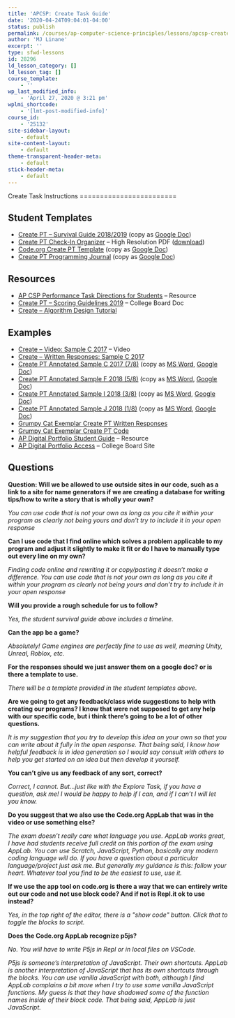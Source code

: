 ```yaml
---
title: 'APCSP: Create Task Guide'
date: '2020-04-24T09:04:01-04:00'
status: publish
permalink: /courses/ap-computer-science-principles/lessons/apcsp-create-task-guide
author: 'MJ Linane'
excerpt: ''
type: sfwd-lessons
id: 28296
ld_lesson_category: []
ld_lesson_tag: []
course_template:
    - ''
wp_last_modified_info:
    - 'April 27, 2020 @ 3:21 pm'
wplmi_shortcode:
    - '[lmt-post-modified-info]'
course_id:
    - '25132'
site-sidebar-layout:
    - default
site-content-layout:
    - default
theme-transparent-header-meta:
    - default
stick-header-meta:
    - default
---
```

<div class="wp-block-jetpack-markdown">Create Task Instructions
========================

Student Templates
-----------------

- [Create PT – Survival Guide 2018/2019](https://docs.google.com/document/d/1ZRx_vnMNR3Aro8MR8mjFAw8Rr3zG0CTz8C5fU4WKA9s/export?format=pdf) (copy as [Google Doc](https://docs.google.com/document/d/1ZRx_vnMNR3Aro8MR8mjFAw8Rr3zG0CTz8C5fU4WKA9s/copy))
- [Create PT Check-In Organizer](https://cdo-curriculum.s3.amazonaws.com/media/uploads/Create-PT---Survival-Guide---CheckinOrganizer---hi-res.pdf) – High Resolution PDF ([download](https://cdo-curriculum.s3.amazonaws.com/media/uploads/Create-PT---Survival-Guide---CheckinOrganizer---hi-res.pdf))
- [Code.org Create PT Template](https://docs.google.com/document/d/1dIe1ud8_tkDA7zRO2YNg2k_hF44uzQIajZJe3iTxQTc/export?format=pdf) (copy as [Google Doc](https://docs.google.com/document/d/1dIe1ud8_tkDA7zRO2YNg2k_hF44uzQIajZJe3iTxQTc/copy))
- [Create PT Programming Journal](https://docs.google.com/document/d/1qO_ITSqXShkOXyRUhnoum2qvEYSfSsSlrqce2fRxBak/export?format=pdf) (copy as [Google Doc](https://docs.google.com/document/d/1qO_ITSqXShkOXyRUhnoum2qvEYSfSsSlrqce2fRxBak/copy))

Resources
---------

- [AP CSP Performance Task Directions for Students](https://apcentral.collegeboard.org/pdf/ap-csp-student-task-directions.pdf?course=ap-computer-science-principles) – Resource
- [Create PT – Scoring Guidelines 2019](https://apcentral.collegeboard.org/pdf/ap-csp-create-performance-task-scoring-guidelines-2019.pdf) – College Board Doc
- [Create – Algorithm Design Tutorial](https://youtu.be/ct6HbyZd3jc)

Examples
--------

- [Create – Video: Sample C 2017](https://www.youtube.com/watch?v=uKVGOZv4H1g&feature=youtu.be) – Video
- [Create – Written Responses: Sample C 2017](https://secure-media.collegeboard.org/ap/pdf/computer-science-principles/ap17-csp-create-sample-c.pdf)
- [Create PT Annotated Sample C 2017 (7/8)](https://docs.google.com/document/d/1UonkDMmCdEId_wKRPDB8Cs-CUGF0YOq85BJ-pcCnVIo/export?format=pdf) (copy as [MS Word](https://docs.google.com/document/d/1UonkDMmCdEId_wKRPDB8Cs-CUGF0YOq85BJ-pcCnVIo/export?format=doc), [Google Doc](https://docs.google.com/document/d/1UonkDMmCdEId_wKRPDB8Cs-CUGF0YOq85BJ-pcCnVIo/copy))
- [Create PT Annotated Sample F 2018 (5/8)](https://docs.google.com/document/d/19dpXCq2wqM-mfs4fSpYR5h0hJ4sXs9veHm17XYtXmRk/export?format=pdf) (copy as [MS Word](https://docs.google.com/document/d/19dpXCq2wqM-mfs4fSpYR5h0hJ4sXs9veHm17XYtXmRk/export?format=doc), [Google Doc](https://docs.google.com/document/d/19dpXCq2wqM-mfs4fSpYR5h0hJ4sXs9veHm17XYtXmRk/copy))
- [Create PT Annotated Sample I 2018 (3/8)](https://docs.google.com/document/d/1X0Ct7ankytpuKGvWOTqJZeEwDUPj8JpvkGTYidhcA4Y/export?format=pdf) (copy as [MS Word](https://docs.google.com/document/d/1X0Ct7ankytpuKGvWOTqJZeEwDUPj8JpvkGTYidhcA4Y/export?format=doc), [Google Doc](https://docs.google.com/document/d/1X0Ct7ankytpuKGvWOTqJZeEwDUPj8JpvkGTYidhcA4Y/copy))
- [Create PT Annotated Sample J 2018 (1/8)](https://docs.google.com/document/d/13DfhzsYYmg7NXSk7nq8m-myDb1k3nJDQREkJ_s86WgM/export?format=pdf) (copy as [MS Word](https://docs.google.com/document/d/13DfhzsYYmg7NXSk7nq8m-myDb1k3nJDQREkJ_s86WgM/export?format=doc), [Google Doc](https://docs.google.com/document/d/13DfhzsYYmg7NXSk7nq8m-myDb1k3nJDQREkJ_s86WgM/copy))
- [Grumpy Cat Exemplar Create PT Written Responses](https://drive.google.com/open?id=1inzzHGwBtuJs0WlZd-xy4ToerQLKb4SW)
- [Grumpy Cat Exemplar Create PT Code](https://studio.code.org/projects/applab/7X66fN-GAoOb0dmF5JscnA/view)
- [AP Digital Portfolio Student Guide](https://secure-media.collegeboard.org/digitalServices/pdf/ap/computer-science-principles-digital-portfolio-student-guide.pdf) – Resource
- [AP Digital Portfolio Access](https://digitalportfolio.collegeboard.org/) – College Board Site

Questions
---------

**Question: Will we be allowed to use outside sites in our code, such as a link to a site for name generators if we are creating a database for writing tips/how to write a story that is wholly your own?**

*You can use code that is not your own as long as you cite it within your program as clearly not being yours and don’t try to include it in your open response*

**Can I use code that I find online which solves a problem applicable to my program and adjust it slightly to make it fit or do I have to manually type out every line on my own?**

*Finding code online and rewriting it or copy/pasting it doesn’t make a difference. You can use code that is not your own as long as you cite it within your program as clearly not being yours and don’t try to include it in your open response*

**Will you provide a rough schedule for us to follow?**

*Yes, the student survival guide above includes a timeline.*

**Can the app be a game?**

*Absolutely! Game engines are perfectly fine to use as well, meaning Unity, Unreal, Roblox, etc.*

**For the responses should we just answer them on a google doc? or is there a template to use.**

*There will be a template provided in the student templates above.*

**Are we going to get any feedback/class wide suggestions to help with creating our programs? I know that were not supposed to get any help with our specific code, but i think there’s going to be a lot of other questions.**

*It is my suggestion that you try to develop this idea on your own so that you can write about it fully in the open response. That being said, I know how helpful feedback is in idea generation so I would say consult with others to help you get started on an idea but then develop it yourself.*

**You can’t give us any feedback of any sort, correct?**

*Correct, I cannot. But…just like with the Explore Task, if you have a question, ask me! I would be happy to help if I can, and if I can’t I will let you know.*

**Do you suggest that we also use the Code.org AppLab that was in the video or use something else?**

*The exam doesn’t really care what language you use. AppLab works great, I have had students receive full credit on this portion of the exam using AppLab. You can use Scratch, JavaScript, Python, basically any modern coding language will do. If you have a question about a particular language/project just ask me. But generally my guidance is this: follow your heart. Whatever tool you find to be the easiest to use, use it.*

**If we use the app tool on code.org is there a way that we can entirely write out our code and not use block code? And if not is Repl.it ok to use instead?**

*Yes, in the top right of the editor, there is a "show code" button. Click that to toggle the blocks to script.*

**Does the Code.org AppLab recognize p5js?**

*No. You will have to write P5js in Repl or in local files on VSCode.*

*P5js is someone’s interpretation of JavaScript. Their own shortcuts. AppLab is another interpretation of JavaScript that has its own shortcuts through the blocks. You can use vanilla JavaScript with both, although I find AppLab complains a bit more when I try to use some vanilla JavaScript functions. My guess is that they have shadowed some of the function names inside of their block code. That being said, AppLab is just JavaScript.*

</div>